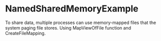 # NamedSharedMemoryExample

To share data, multiple processes can use memory-mapped files that the system paging file stores.
Using MapViewOfFile function and CreateFileMapping.
